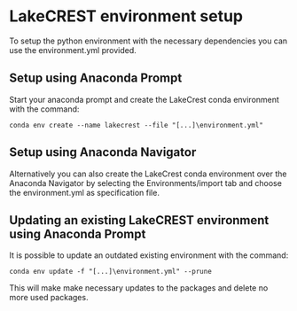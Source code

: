 
# LakeCREST environment setup

To setup the python environment with the necessary dependencies you can use the environment.yml provided.

## Setup using Anaconda Prompt 
Start your anaconda prompt and create the LakeCrest conda environment with the command:

`conda env create --name lakecrest --file "[...]\environment.yml"`

## Setup using Anaconda Navigator
Alternatively you can also create the LakeCrest conda environment over the Anaconda Navigator by selecting the Environments/import tab and choose the environment.yml as specification file.

## Updating an existing LakeCREST environment using Anaconda Prompt 
It is possible to update an outdated existing environment with the command:

`conda env update -f "[...]\environment.yml" --prune`

This will make make necessary updates to the packages and delete no more used packages.
